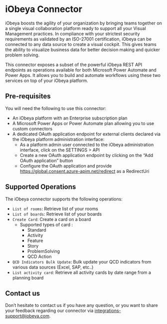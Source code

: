 # iObeya Connector

iObeya boosts the agility of your organization by bringing teams together on a single visual collaboration platform ready to support all your Visual Management practices. In compliance with your strictest security requirements as validated by an ISO-27001 certification, iObeya can be connected to any data source to create a visual cockpit. This gives teams the ability to visualize business data for better decision making and quicker problem solving.

This connector exposes a subset of the powerful iObeya REST API endpoints as operations available for both Microsoft Power Automate and Power Apps. It allows you to build and automate workflows using these two services on top of your iObeya platform.

## Pre-requisites
You will need the following to use this connector:
* An iObeya platform with an Enterprise subscription plan
* A Microsoft Power Apps or Power Automate plan allowing you to use custom connectors
* A dedicated OAuth application endpoint for external clients declared via the iObeya platform   administration interface: 
  * As a platform admin user connected to the iObeya administration interface, click on the SETTINGS > API 
  * Create a new OAuth application endpoint by clicking on the “Add OAuth application” button
  * Configure the OAuth application and provide https://global.consent.azure-apim.net/redirect as a RedirectUri


## Supported Operations
The iObeya connector supports the following operations:
* `List of rooms`: Retrieve list of your rooms
* `List of boards`: Retrieve list of your boards
* `Create Card`: Create a card on a board
  * Supported types of card :
    - Standard
    - Activity
    - Feature
    - Story
    - ProblemSolving
    - QCD Action
* `QCD Indicators Bulk Update`: Bulk update your QCD indicators from various data sources (Excel, SAP, etc..)
* `List activity card`: Retrieve all activity cards by date range from a planning board

## Contact us
Don’t hesitate to contact us if you have any question, or you want to share your feedback regarding our connector via integrations-support@iobeya.com.
